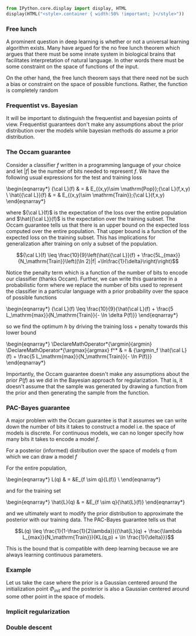 ```python
from IPython.core.display import display, HTML
display(HTML("<style>.container { width:50% !important; }</style>"))
```


<style>.container { width:50% !important; }</style>


### Free lunch

A prominent question in deep learning is whether or not a universal learning algorithm exists. Many have argued for the no free lunch theorem which argues that there must be some innate system in biological brains that facilitates interpretation of natural language. In other words there must be some constraint on the space of functions of the input. 


On the other hand, the free lunch theorem says that there need not be such a bias or constraint on the space of possible functions. Rather, the function is completely random

### Frequentist vs. Bayesian

It will be important to distinguish the frequentist and bayesian points of view. Frequentist guarantees don't make any assumptions about the prior distribution over the models while bayesian methods do assume a prior distribution.

### The Occam guarantee

Consider a classifier $f$ written in a programming language of your choice and let $|f|$ be the number of bits needed to represent $f$. We have the following usual expressions for the test and training loss

\begin{eqnarray*}
{\cal L}(f)  & = &  E_{(x,y)\sim \mathrm{Pop}}\;{\cal L}(f,x,y) \\
\hat{{\cal L}}(f) & = & E_{(x,y)\sim \mathrm{Train}}\;{\cal L}(f,x,y)
\end{eqnarray*}

where ${\cal L}(f)$ is the expectation of the loss over the entire population and $\hat{{\cal L}}(f)$ is the expectation over the training subset. The Occam guarantee tells us that there is an upper bound on the expected loss computed over the entire population. That upper bound is a function of the expected loss on the training subset. This has implications for generalization after training on only a subset of the population.

$${\cal L}(f) \leq \frac{10}{9}\left(\hat{{\cal L}}(f) + \frac{5L_{max}}{N_\mathrm{Train}}\left((\ln 2)|f| +\ln\frac{1}{\delta}\right)\right)$$

Notice the penalty term which is a function of the number of bits to encode our classifier (thanks Occam). Further, we can write this guarantee in a probabilistic form where we replace the number of bits used to represent the classifier in a particular language with a prior probability over the space of possible functions

\begin{eqnarray*}
{\cal L}(f) \leq \frac{10}{9}{\hat{\cal L}(f) + \frac{5 L_\mathrm{max}}{N_\mathrm{Train}}{- \ln \delta P(f)}}
\end{eqnarray*}

so we find the optimum $h$ by driving the training loss + penalty towards this lower bound

\begin{eqnarray*}
\DeclareMathOperator*{\argmin}{argmin}
\DeclareMathOperator*{\argmax}{argmax}
f^* & = & {\argmin_f \hat{\cal L}(f) + \frac{5 L_\mathrm{max}}{N_\mathrm{Train}}{- \ln P(f)}}
\end{eqnarray*}

Importantly, the Occam guarantee doesn't make any assumptions about the prior $P(f)$ as we did in the Bayesian approach for regularization. That is, it doesn't assume that the sample was generated by drawing a function from the prior and then generating the sample from the function.

### PAC-Bayes guarantee

A major problem with the Occam guarantee is that it assumes we can write down the number of bits it takes to construct a model i.e. the space of models is discrete. For continuous models, we can no longer specify how many bits it takes to encode a model $f$. 

For a posterior (informed) distribution over the space of models $q$ from which we can draw a model $f$

For the entire population, 

\begin{eqnarray*}
  L(q) & =  &E_{f \sim q}{L(f)} \\
\end{eqnarray*}

and for the training set

\begin{eqnarray*}
  \hat{L}(q) & =  &E_{f \sim q}{\hat{L}(f)}
\end{eqnarray*}

and we ultimately want to modify the prior distribution to approximate the posterior with our training data. The PAC-Bayes guarantee tells us that

$$L(q) \leq \frac{1}{1-\frac{1}{2\lambda}}({\hat{L}(q) + \frac{\lambda L_{max}}{N_\mathrm{Train}}){KL(q,p) + \ln \frac{1}{\delta}}}$$

This is the bound that is compatible with deep learning because we are always learning continuous parameters. 

### Example

Let us take the case where the prior is a Gaussian centered around the initialization point $\Phi_{init}$ and the posterior is also a Gaussian centered around some other point in the space of models.

### Implicit regularization

### Double descent


```python

```
